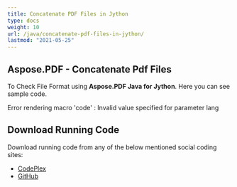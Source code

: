 ```yaml
---
title: Concatenate PDF Files in Jython
type: docs
weight: 10
url: /java/concatenate-pdf-files-in-jython/
lastmod: "2021-05-25"
---
```


## Aspose.PDF - Concatenate Pdf Files

To Check File Format using **Aspose.PDF Java for Jython**. Here you can see sample code.

Error rendering macro 'code' : Invalid value specified for parameter lang

## Download Running Code

Download running code from any of the below mentioned social coding sites:

- [CodePlex](https://asposepdfjavajython.codeplex.com/releases)
- [GitHub](https://github.com/aspose-pdf/Aspose.PDF-for-Java/releases)
